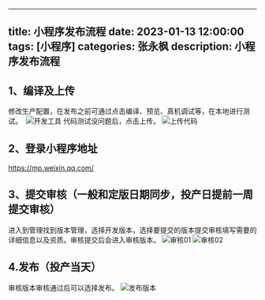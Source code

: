 
---
title: 小程序发布流程
date:  2023-01-13 12:00:00
tags: [小程序]
categories: 张永枫
description: 小程序发布流程
---

## 1、编译及上传
修改生产配置，在发布之前可通过点击编译、预览、真机调试等，在本地进行测试。 
![开发工具](/img/zyf_img/weixin01.png)
代码测试没问题后，点击上传。
![上传代码](/img/zyf_img/weixin02.png)
## 2、登录小程序地址
https://mp.weixin.qq.com/

## 3、提交审核（一般和定版日期同步，投产日提前一周提交审核）
进入到管理找到版本管理，选择开发版本，选择要提交的版本提交审核填写需要的详细信息以及资质。审核提交后会进入审核版本。
![审核01](/img/zyf_img/weixin03.png)
![审核02](/img/zyf_img/weixin04.png)	

## 4.发布（投产当天）
审核版本审核通过后可以选择发布。
![发布版本](/img/zyf_img/weixin05.png)	

